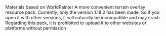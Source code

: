 Materials based on WorldPainter
A more convenient terrain overlay resource pack.
Currently, only the version 1.18.2 has been made.
So if you open it with other versions, it will naturally be incompatible and may crash.
Regarding this pack, it is prohibited to upload it to other websites or platforms without permission
